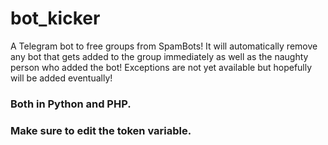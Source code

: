 # bot_kicker
A Telegram bot to free groups from SpamBots!
It will automatically remove any bot that gets added to the group immediately as well as the naughty person who added the bot!
Exceptions are not yet available but hopefully will be added eventually!

### Both in Python and PHP.
### Make sure to edit the token variable.
